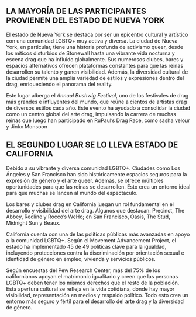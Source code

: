 ## LA MAYORÍA DE LAS PARTICIPANTES PROVIENEN DEL ESTADO DE NUEVA YORK
El estado de Nueva York se destaca por ser un epicentro cultural y artístico con una comunidad LGBTQ+ muy activa y diversa. 
La ciudad de Nueva York, en particular, tiene una historia profunda de activismo queer, desde los míticos disturbios de Stonewall hasta una vibrante vida nocturna y escena drag que ha influido globalmente.
Sus numerosos clubes, bares y espacios alternativos ofrecen plataformas constantes para que las reinas desarrollen su talento y ganen visibilidad.
Además, la diversidad cultural de la ciudad permite una amplia variedad de estilos y expresiones dentro del drag, enriqueciendo el panorama del reality.

Este lugar alberga el *Annual Bushwig Festival*, uno de los festivales de drag más grandes e influyentes del mundo, que reúne a cientos de artistas drag de diversos estilos cada año. 
Este evento ha ayudado a consolidar la ciudad como un centro global del arte drag, impulsando la carrera de muchas reinas que luego han participado en RuPaul’s Drag Race, como sasha velour y Jinkx Monsoon

## EL SEGUNDO LUGAR SE LO LLEVA ESTADO DE CALIFORNIA
Debido a su vibrante y diversa comunidad LGBTQ+. Ciudades como Los Ángeles y San Francisco han sido históricamente espacios seguros para la expresión de género y el arte queer. Además, se ofrece múltiples oportunidades para que las reinas se desarrollen. 
Esto crea un entorno ideal para que muchas se lancen al mundo del espectáculo.

Los bares y clubes drag en California juegan un rol fundamental en el desarrollo y visibilidad del arte drag. Algunos que destacan: Precinct, The Abbey, Redline y Rocco’s WeHo; en San Francisco, Oasis, The Stud, Midnight Sun y Beaux.

California cuenta con una de las políticas públicas más avanzadas en apoyo a la comunidad LGBTQ+. Según el Movement Advancement Project,
el estado ha implementado 45 de 49 políticas clave para la igualdad, incluyendo protecciones contra la discriminación por orientación sexual e identidad de género en empleo, vivienda y servicios públicos.

Según encuestas del Pew Research Center, más del 75% de los californianos apoyan el matrimonio igualitario y creen que las personas LGBTQ+ deben tener los mismos derechos que el resto de la población. Esta apertura cultural se refleja en la vida cotidiana, donde hay mayor visibilidad, representación en medios y respaldo político. Todo esto crea un entorno más seguro y fértil para el desarrollo del arte drag y la diversidad de género.
